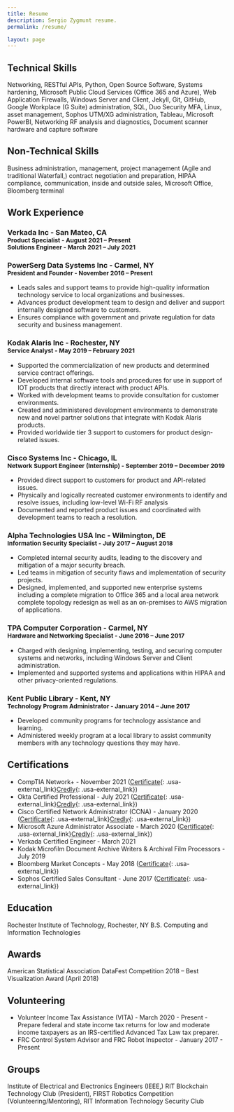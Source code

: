 ```yaml
---
title: Resume
description: Sergio Zygmunt resume.
permalink: /resume/

layout: page
---
```


## Technical Skills
Networking, RESTful APIs, Python, Open Source Software, Systems hardening, Microsoft Public Cloud Services (Office 365 and Azure), Web Application Firewalls, Windows Server and Client, Jekyll, Git, GitHub, Google Workplace (G Suite) administration, SQL, Duo Security MFA, Linux, asset management, Sophos UTM/XG administration, Tableau, Microsoft PowerBI, Networking RF analysis and diagnostics, Document scanner hardware and capture software

## Non-Technical Skills
Business administration, management, project management (Agile and traditional Waterfall,) contract negotiation and preparation, HIPAA compliance, communication, inside and outside sales, Microsoft Office, Bloomberg terminal

## Work Experience

### Verkada Inc - San Mateo, CA <br><sup>Product Specialist - August 2021 – Present</sup><br><sup>Solutions Engineer - March 2021 – July 2021</sup>

### PowerSerg Data Systems Inc - Carmel, NY <br><sup>President and Founder - November 2016 – Present</sup>
+ Leads sales and support teams to provide high-quality information technology service to local organizations and businesses.
+ Advances product development team to design and deliver and support internally designed software to customers.
+ Ensures compliance with government and private regulation for data security and business management.

### Kodak Alaris Inc - Rochester, NY <br><sup>Service Analyst - May 2019 – February 2021</sup>
+ Supported the commercialization of new products and determined service contract offerings.
+ Developed internal software tools and procedures for use in support of IOT products that directly interact with product APIs.
+ Worked with development teams to provide consultation for customer environments.
+ Created and administered development environments to demonstrate new and novel partner solutions that integrate with Kodak Alaris products.
+ Provided worldwide tier 3 support to customers for product design-related issues.

### Cisco Systems Inc - Chicago, IL <br><sup>Network Support Engineer (Internship) - September 2019 – December 2019</sup>
+ Provided direct support to customers for product and API-related issues.
+ Physically and logically recreated customer environments to identify and resolve issues, including low-level Wi-Fi RF analysis
+ Documented and reported product issues and coordinated with development teams to reach a resolution.

### Alpha Technologies USA Inc - Wilmington, DE <br><sup>Information Security Specialist - July 2017 – August 2018</sup>
+	Completed internal security audits, leading to the discovery and mitigation of a major security breach. 
+ Led teams in mitigation of security flaws and implementation of security projects. 
+ Designed, implemented, and supported new enterprise systems including a complete migration to Office 365 and a local area network complete topology redesign as well as an on-premises to AWS migration of applications.

### TPA Computer Corporation - Carmel, NY <br><sup>Hardware and Networking Specialist - June 2016 – June 2017</sup>
+ Charged with designing, implementing, testing, and securing computer systems and networks, including Windows Server and Client administration.
+ Implemented and supported systems and applications within HIPAA and other privacy-oriented regulations.

### Kent Public Library - Kent, NY <br><sup>Technology Program Administrator - January 2014 – June 2017</sup>
+ Developed community programs for technology assistance and learning.
+ Administered weekly program at a local library to assist community members with any technology questions they may have.

## Certifications
+ CompTIA Network+ - November 2021 ([Certificate](https://s.psdsuc.com/di4ky){: .usa-external_link}[Credly](https://s.psdsuc.com/f5nb3){: .usa-external_link})
+ Okta Certified Professional - July 2021 ([Certificate](https://s.psdsuc.com/5sf0m){: .usa-external_link}[Credly](https://s.psdsuc.com/dqtzn){: .usa-external_link})
+ Cisco Certified Network Administrator (CCNA) - January 2020 ([Certificate](https://s.psdsuc.com/u5w89){: .usa-external_link}[Credly](https://s.psdsuc.com/i7spv){: .usa-external_link})
+ Microsoft Azure Administrator Associate - March 2020 ([Certificate](https://s.psdsuc.com/bme/t){: .usa-external_link}[Credly](https://s.psdsuc.com/cbjkm){: .usa-external_link})
+ Verkada Certified Engineer - March 2021
+ Kodak Microfilm Document Archive Writers & Archival Film Processors - July 2019
+ Bloomberg Market Concepts - May 2018 ([Certificate](https://s.psdsuc.com/6h0a4){: .usa-external_link})
+ Sophos Certified Sales Consultant - June 2017 ([Certificate](https://s.psdsuc.com/7tf54){: .usa-external_link})

## Education
Rochester Institute of Technology, Rochester, NY
B.S. Computing and Information Technologies

## Awards
American Statistical Association DataFest Competition 2018 – Best Visualization Award (April 2018)

## Volunteering
+ Volunteer Income Tax Assistance (VITA) - March 2020 - Present - Prepare federal and state income tax returns for low and moderate income taxpayers as an IRS-certified Advanced Tax Law tax preparer.
+ FRC Control System Advisor and FRC Robot Inspector - January 2017 - Present

## Groups
Institute of Electrical and Electronics Engineers (IEEE,) RIT Blockchain Technology Club (President), FIRST Robotics Competition (Volunteering/Mentoring), RIT Information Technology Security Club
